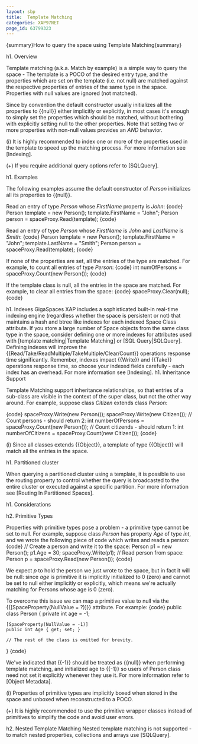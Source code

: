 ```yaml
---
layout: sbp
title:  Template Matching
categories: XAP97NET
page_id: 63799323
---
```


{summary}How to query the space using Template Matching{summary}

h1. Overview

Template matching (a.k.a. Match by example) is a simple way to query the space - The template is a POCO of the desired entry type, and the properties which are set on the template (i.e. not null) are matched against the respective properties of entries of the same type in the space. Properties with null values are ignored (not matched).

Since by convention the default constructor usually initializes all the properties to {{null}} either implicitly or explicitly, in most cases it's enough to simply set the properties which should be matched, without bothering with explicitly setting null to the other properties. Note that setting two or more properties with non-null values provides an *AND* behavior.

(i) It is highly recommended to index one or more of the properties used in the template to speed up the matching process. For more information see [Indexing].

(+) If you require additional query options refer to [SQLQuery].

h1. Examples

The following examples assume the default constructor of *Person* initializes all its properties to {{null}}.

Read an entry of type *Person* whose *FirstName* property is *John*:
{code}
Person template = new Person();
template.FirstName = "John";
Person person = spaceProxy.Read(template);
{code}

Read an entry of type *Person* whose *FirstName* is *John* and *LastName* is *Smith*:
{code}
Person template = new Person();
template.FirstName = "John";
template.LastName = "Smith";
Person person = spaceProxy.Read(template);
{code}

If none of the properties are set, all the entries of the type are matched. For example, to count all entries of type *Person*:
{code}
int numOfPersons = spaceProxy.Count(new Person());
{code}

If the template class is null, all the entries in the space are matched. For example, to clear all entries from the space:
{code}
spaceProxy.Clear(null);
{code}

h1. Indexes
GigaSpaces XAP includes a sophisticated built-in real-time indexing engine (regardless whether the space is persistent or not) that maintains a hash and btree like indexes for each indexed Space Class attribute. If you store a large number of Space objects from the same class type in the space, consider defining one or more indexes for attributes used with [template matching|Template Matching] or [SQL Query|SQLQuery]. Defining indexes will improve the {{Read/Take/ReadMultiple/TakeMultiple/Clear/Count}} operations response time significantly. Remember, indexes impact {{Write}} and {{Take}} operations response time, so choose your indexed fields carefully - each index has an overhead. For more information see [Indexing].
h1. Inheritance Support

Template Matching support inheritance relationships, so that entries of a sub-class are visible in the context of the super class, but not the other way around.
For example, suppose class *Citizen* extends class *Person*:

{code}
spaceProxy.Write(new Person());
spaceProxy.Write(new Citizen());
// Count persons - should return 2:
int numberOfPersons = spaceProxy.Count(new Person());
// Count citizends - should return 1:
int numberOfCitizens = spaceProxy.Count(new Citizen());
{code}

(i) Since all classes extends {{Object}}, a template of type {{Object}} will match all the entries in the space.

h1. Partitioned cluster

When querying a partitioned cluster using a template, it is possible to use the routing property to control whether the query is broadcasted to the entire cluster or executed against a specific partition.
For more information see [Routing In Partitioned Spaces].

h1. Considerations

h2. Primitive Types

Properties with primitive types pose a problem - a primitive type cannot be set to null. For example, suppose class *Person* has property *Age* of type *int*, and we wrote the following piece of code which writes and reads a person:
{code}
// Create a person and write it to the space:
Person p1 = new Person();
p1.Age = 30;
spaceProxy.Write(p1);
// Read person from space:
Person p = spaceProxy.Read(new Person());
{code}

We expect *p* to hold the person we just wrote to the space, but in fact it will be null: since *age* is primitive it is implicitly initialized to 0 (zero) and cannot be set to null either implicitly or explicitly, which means we're actually matching for Persons whose age is 0 (zero).

To overcome this issue we can map a primitive value to null via the {{\[SpaceProperty(NullValue = ?)\]}} attribute. For example:
{code}
public class Person
{
    private int age = -1;

    [SpaceProperty(NullValue = -1)]
    public int Age { get; set; }

    // The rest of the class is omitted for brevity.
}
{code}

We've indicated that {{-1}} should be treated as {{null}} when performing template matching, and initialized age to {{-1}} so users of Person class need not set it explicitly whenever they use it. For more information refer to [Object Metadata].

(i) Properties of primitive types are implicitly boxed when stored in the space and unboxed when reconstructed to a POCO.

(+) It is highly recommended to use the  primitive wrapper classes instead of primitives to simplify the code and avoid user errors.

h2. Nested Template Matching
Nested template matching is not supported - to match nested properties, collections and arrays use [SQLQuery].